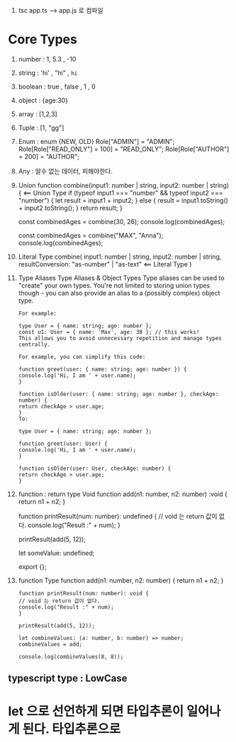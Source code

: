 1. tsc app.ts --> app.js 로 컴파일

# Core Types

1.  number : 1, 5.3 , -10
2.  string : 'hi' , "hi" , `hi`
3.  boolean : true , false , 1 , 0
4.  object : {age:30}
5.  array : [1,2,3]
6.  Tuple : [1, "gg"]
7.  Enum : enum {NEW, OLD}
    Role["ADMIN"] = "ADMIN";
    Role[Role["READ_ONLY"] = 100] = "READ_ONLY";
    Role[Role["AUTHOR"] = 200] = "AUTHOR";
8.  Any : 알수 없는 데이터, 피해야한다.
9.  Union
    function combine(input1: number | string, input2: number | string) { <== Union Type
    if (typeof input1 === "number" && typeof input2 === "number") {
    let result = input1 + input2;
    } else {
    result = input1.toString() + input2.toString();
    }
    return result;
    }

    const combinedAges = combine(30, 26);
    console.log(combinedAges);

    const combinedAges = combine("MAX", "Anna");
    console.log(combinedAges);

10. Literal Type
    combine(
    input1: number | string,
    input2: number | string,
    resultConversion: "as-number" | "as-text" <== Literal Type
    )

11. Type Aliases
    Type Aliases & Object Types
    Type aliases can be used to "create" your own types. You're not limited to storing union types though - you can also provide an alias to a (possibly complex) object type.

        For example:

        type User = { name: string; age: number };
        const u1: User = { name: 'Max', age: 30 }; // this works!
        This allows you to avoid unnecessary repetition and manage types centrally.

        For example, you can simplify this code:

        function greet(user: { name: string; age: number }) {
        console.log('Hi, I am ' + user.name);
        }

        function isOlder(user: { name: string; age: number }, checkAge: number) {
        return checkAge > user.age;
        }
        To:

        type User = { name: string; age: number };

        function greet(user: User) {
        console.log('Hi, I am ' + user.name);
        }

        function isOlder(user: User, checkAge: number) {
        return checkAge > user.age;
        }

12. function : return type Void
    function add(n1: number, n2: number) :void {
    return n1 + n2;
    }

    function printResult(num: number): undefined {
    // void 는 return 값이 없다.
    console.log("Result :" + num);
    }

    printResult(add(5, 12));

    let someValue: undefined;

    export {};

13. function Type
    function add(n1: number, n2: number) {
    return n1 + n2;
    }

        function printResult(num: number): void {
        // void 는 return 값이 없다.
        console.log("Result :" + num);
        }

        printResult(add(5, 12));

        let combineValues: (a: number, b: number) => number;
        combineValues = add;

        console.log(combineValues(8, 8));

## typescript type : LowCase

# let 으로 선언하게 되면 타입추론이 일어나게 된다. 타입추론으로
